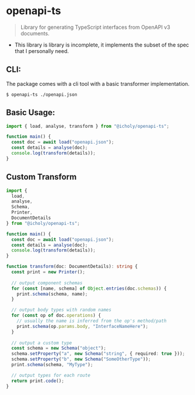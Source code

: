 # openapi-ts

> Library for generating TypeScript interfaces from OpenAPI v3 documents.

* This library is library is incomplete, it implements the subset of the spec that I personally need.

## CLI:

The package comes with a cli tool with a basic transformer implementation.

```
$ openapi-ts ./openapi.json
```

## Basic Usage:

``` ts
import { load, analyse, transform } from "@icholy/openapi-ts";

function main() {
  const doc = await load("openapi.json");
  const details = analyse(doc);
  console.log(transform(details));
}
```

## Custom Transform

``` ts
import {
  load,
  analyse,
  Schema,
  Printer,
  DocumentDetails
} from "@icholy/openapi-ts";

function main() {
  const doc = await load("openapi.json");
  const details = analyse(doc);
  console.log(transform(details));
}

function transform(doc: DocumentDetails): string {
  const print = new Printer();
  
  // output component schemas
  for (const [name, schema] of Object.entries(doc.schemas)) {
    print.schema(schema, name);
  }

  // output body types with random names
  for (const op of doc.operations) {
    // usually the name is inferred from the op's method/path
    print.schema(op.params.body, "InterfaceNameHere");
  }
  
  // output a custom type
  const schema = new Schema("object");
  schema.setProperty("a", new Schema("string", { required: true }));
  schema.setProperty("b", new Schema("SomeOtherType"));
  print.schema(schema, "MyType");

  // output types for each route
  return print.code();
}
```
